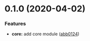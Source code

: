 # 0.1.0 (2020-04-02)


### Features

* **core:** add core module ([abb0124](https://github.com/BlockABC/one_chain_ckb/commit/abb012454997f2e08dba0543ef2318f49969f19d))



